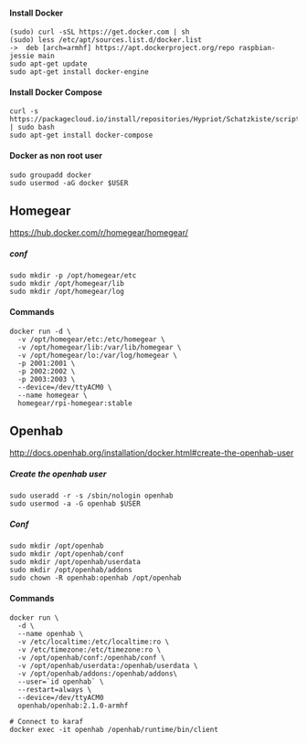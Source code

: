 #### Install Docker
    (sudo) curl -sSL https://get.docker.com | sh
    (sudo) less /etc/apt/sources.list.d/docker.list
    ->  deb [arch=armhf] https://apt.dockerproject.org/repo raspbian-jessie main
    sudo apt-get update
    sudo apt-get install docker-engine

#### Install Docker Compose

    curl -s https://packagecloud.io/install/repositories/Hypriot/Schatzkiste/script.deb.sh | sudo bash
    sudo apt-get install docker-compose

#### Docker as non root user

    sudo groupadd docker
    sudo usermod -aG docker $USER

## Homegear
https://hub.docker.com/r/homegear/homegear/
##### conf

    sudo mkdir -p /opt/homegear/etc
    sudo mkdir /opt/homegear/lib
    sudo mkdir /opt/homegear/log

#### Commands

    docker run -d \
      -v /opt/homegear/etc:/etc/homegear \
      -v /opt/homegear/lib:/var/lib/homegear \
      -v /opt/homegear/lo:/var/log/homegear \
      -p 2001:2001 \
      -p 2002:2002 \
      -p 2003:2003 \
      --device=/dev/ttyACM0 \
      --name homegear \
      homegear/rpi-homegear:stable



## Openhab
http://docs.openhab.org/installation/docker.html#create-the-openhab-user
##### Create the openhab user

    sudo useradd -r -s /sbin/nologin openhab
    sudo usermod -a -G openhab $USER

##### Conf

    sudo mkdir /opt/openhab
    sudo mkdir /opt/openhab/conf
    sudo mkdir /opt/openhab/userdata
    sudo mkdir /opt/openhab/addons
    sudo chown -R openhab:openhab /opt/openhab


#### Commands

    docker run \
      -d \
      --name openhab \
      -v /etc/localtime:/etc/localtime:ro \
      -v /etc/timezone:/etc/timezone:ro \
      -v /opt/openhab/conf:/openhab/conf \
      -v /opt/openhab/userdata:/openhab/userdata \
      -v /opt/openhab/addons:/openhab/addons\      
      --user=`id openhab` \
      --restart=always \
      --device=/dev/ttyACM0
      openhab/openhab:2.1.0-armhf

    # Connect to karaf
    docker exec -it openhab /openhab/runtime/bin/client

